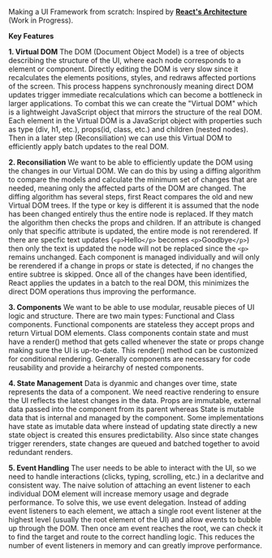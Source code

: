 Making a UI Framework from scratch: Inspired by **[React's Architecture](https://github.com/facebook/react)** (Work in Progress).

**Key Features**

**1. Virtual DOM**
The DOM (Document Object Model) is a tree of objects describing the structure of the UI, where each node corresponds to a element or component. Directly editing the DOM is very slow since it recalculates the elements positions, styles, and redraws affected portions of the screen. This process happens synchronously meaning direct DOM updates trigger immediate recalculations which can become a bottleneck in larger applications. To combat this we can create the "Virtual DOM" which is a lightweight JavaScript object that mirrors the structure of the real DOM. Each element in the Virtual DOM is a JavaScript object with properties such as type (div, h1, etc.), props(id, class, etc.) and children (nested nodes). Then in a later step (Reconsiliation) we can use this Virtual DOM to efficiently apply batch updates to the real DOM.

**2. Reconsiliation**
We want to be able to efficiently update the DOM using the changes in our Virtual DOM. We can do this by using a diffing algorithm to compare the models and calculate the minimum set of changes that are needed, meaning only the affected parts of the DOM are changed. The diffing algorithm has several steps, first React compares the old and new Virtual DOM trees. If the type or key is different it is assumed that the node has been changed entirely thus the entire node is replaced. If they match the algorithm then checks the props and children. If an attribute is changed only that specific attribute is updated, the entire mode is not rerendered. If there are specfic text updates (`<p>`Hello`</p>` becomes `<p>`Goodbye`</p>`) then only the text is updated the node will not be replaced since the `<p>` remains unchanged. Each component is managed individually and will only be rerendered if a change in props or state is detected, if no changes the entire subtree is skipped. Once all of the changes have been identified, React applies the updates in a batch to the real DOM, this minimizes the direct DOM operations thus improving the performance.

**3. Components**
We want to be able to use modular, reusable pieces of UI logic and structure. There are two main types: Functional and Class components. Functional components are stateless they accept props and return Virtual DOM elements. Class components contain state and must have a render() method that gets called whenever the state or props change making sure the UI is up-to-date. This render() method can be customized for conditional rendering. Generally components are necessary for code reusability and provide a heirarchy of nested components.
 
**4. State Management**
Data is dyanmic and changes over time, state represents the data of a component. We need reactive rendering to ensure the UI reflects the latest changes in the data. Props are immutable, external data passed into the component from its parent whereas State is mutable data that is internal and managed by the component. Some implementations have state as imutable data where instead of updating state directly a new state object is created this ensures predictability. Also since state changes trigger rerenders, state changes are queued and batched together to avoid redundant renders.

**5. Event Handling**
The user needs to be able to interact with the UI, so we need to handle interactions (clicks, typing, scrolling, etc.) in a declaritve and consistent way. The naive solution of attaching an event listener to each individual DOM element will increase memory usage and degrade performance. To solve this, we use event delegation. Instead of adding event listeners to each element, we attach a single root event listener at the highest level (usually the root element of the UI) and allow events to bubble up through the DOM. Then once am event reaches the root, we can check it to find the target and route to the correct handling logic. This reduces the number of event listeners in memory and can greatly improve performance. 




